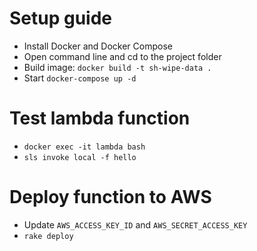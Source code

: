# Setup guide

- Install Docker and Docker Compose
- Open command line and cd to the project folder
- Build image: `docker build -t sh-wipe-data .`
- Start `docker-compose up -d`

# Test lambda function
- `docker exec -it lambda bash`
- `sls invoke local -f hello`

# Deploy function to AWS
- Update `AWS_ACCESS_KEY_ID` and `AWS_SECRET_ACCESS_KEY`
- `rake deploy`
